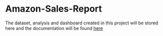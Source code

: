 # Amazon-Sales-Report
The dataset, analysis and dashboard created in this project will be stored here and the documentation will be found [here](https://medium.com/@bolaji.shola/amazon-sales-report-db2b770d8b0c)
